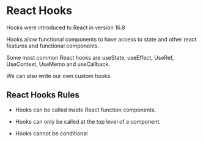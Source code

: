# React Hooks

Hooks were introduced to React in version 16.8

Hooks allow functional components to have access to state and other react features and  functional components.

Some most common React hooks are useState, useEffect, UseRef, UseContext, UseMemo and useCallback.

We can also write our own custom hooks.

## React Hooks Rules

- Hooks can be called inside React function components.

- Hooks can only be called at the top level of a component.

- Hooks cannot be conditional